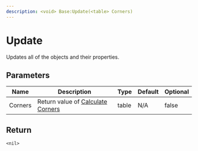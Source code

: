 ```yaml
---
description: <void> Base:Update(<table> Corners)
---
```


# Update

Updates all of the objects and their properties.

## Parameters

<table><thead><tr><th>Name</th><th>Description</th><th>Type</th><th>Default</th><th data-type="checkbox">Optional</th></tr></thead><tbody><tr><td>Corners</td><td>Return value of <a href="../../utilities/calculate-corners.md">Calculate Corners</a></td><td>table</td><td>N/A</td><td>false</td></tr></tbody></table>

## Return

`<nil>`

